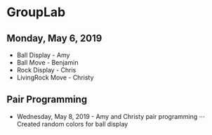 # GroupLab

## Monday, May 6, 2019

- Ball Display - Amy
- Ball Move - Benjamin
- Rock Display - Chris
- LivingRock Move - Christy

## Pair Programming
- Wednesday, May 8, 2019 - Amy and Christy pair programming
⋅⋅⋅ Created random colors for ball display
